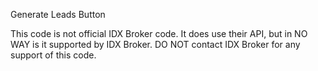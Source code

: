 Generate Leads Button

This code is not official IDX Broker code. It does use their API, but in NO WAY is it supported by IDX Broker. DO NOT contact IDX Broker for any support of this code.
